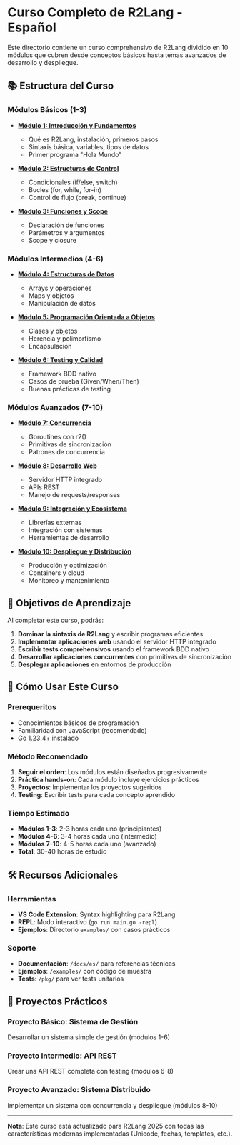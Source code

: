 # Curso Completo de R2Lang - Español

Este directorio contiene un curso comprehensivo de R2Lang dividido en 10 módulos que cubren desde conceptos básicos hasta temas avanzados de desarrollo y despliegue.

## 📚 Estructura del Curso

### Módulos Básicos (1-3)
- **[Módulo 1: Introducción y Fundamentos](../curso_r2lang_01.md)**
  - Qué es R2Lang, instalación, primeros pasos
  - Sintaxis básica, variables, tipos de datos
  - Primer programa "Hola Mundo"

- **[Módulo 2: Estructuras de Control](../curso_r2lang_02.md)**
  - Condicionales (if/else, switch)
  - Bucles (for, while, for-in)
  - Control de flujo (break, continue)

- **[Módulo 3: Funciones y Scope](../curso_r2lang_03.md)**
  - Declaración de funciones
  - Parámetros y argumentos
  - Scope y closure

### Módulos Intermedios (4-6)
- **[Módulo 4: Estructuras de Datos](../curso_r2lang_04.md)**
  - Arrays y operaciones
  - Maps y objetos
  - Manipulación de datos

- **[Módulo 5: Programación Orientada a Objetos](../curso_r2lang_05.md)**
  - Clases y objetos
  - Herencia y polimorfismo
  - Encapsulación

- **[Módulo 6: Testing y Calidad](../curso_r2lang_06.md)**
  - Framework BDD nativo
  - Casos de prueba (Given/When/Then)
  - Buenas prácticas de testing

### Módulos Avanzados (7-10)
- **[Módulo 7: Concurrencia](../curso_r2lang_07.md)**
  - Goroutines con r2()
  - Primitivas de sincronización
  - Patrones de concurrencia

- **[Módulo 8: Desarrollo Web](../curso_r2lang_08.md)**
  - Servidor HTTP integrado
  - APIs REST
  - Manejo de requests/responses

- **[Módulo 9: Integración y Ecosistema](../curso_r2lang_09.md)**
  - Librerías externas
  - Integración con sistemas
  - Herramientas de desarrollo

- **[Módulo 10: Despliegue y Distribución](../curso_r2lang_10.md)**
  - Producción y optimización
  - Containers y cloud
  - Monitoreo y mantenimiento

## 🎯 Objetivos de Aprendizaje

Al completar este curso, podrás:

1. **Dominar la sintaxis de R2Lang** y escribir programas eficientes
2. **Implementar aplicaciones web** usando el servidor HTTP integrado
3. **Escribir tests comprehensivos** usando el framework BDD nativo
4. **Desarrollar aplicaciones concurrentes** con primitivas de sincronización
5. **Desplegar aplicaciones** en entornos de producción

## 📖 Cómo Usar Este Curso

### Prerequeritos
- Conocimientos básicos de programación
- Familiaridad con JavaScript (recomendado)
- Go 1.23.4+ instalado

### Método Recomendado
1. **Seguir el orden**: Los módulos están diseñados progresivamente
2. **Práctica hands-on**: Cada módulo incluye ejercicios prácticos
3. **Proyectos**: Implementar los proyectos sugeridos
4. **Testing**: Escribir tests para cada concepto aprendido

### Tiempo Estimado
- **Módulos 1-3**: 2-3 horas cada uno (principiantes)
- **Módulos 4-6**: 3-4 horas cada uno (intermedio)
- **Módulos 7-10**: 4-5 horas cada uno (avanzado)
- **Total**: 30-40 horas de estudio

## 🛠️ Recursos Adicionales

### Herramientas
- **VS Code Extension**: Syntax highlighting para R2Lang
- **REPL**: Modo interactivo (`go run main.go -repl`)
- **Ejemplos**: Directorio `examples/` con casos prácticos

### Soporte
- **Documentación**: `/docs/es/` para referencias técnicas
- **Ejemplos**: `/examples/` con código de muestra
- **Tests**: `/pkg/` para ver tests unitarios

## 🚀 Proyectos Prácticos

### Proyecto Básico: Sistema de Gestión
Desarrollar un sistema simple de gestión (módulos 1-6)

### Proyecto Intermedio: API REST
Crear una API REST completa con testing (módulos 6-8)

### Proyecto Avanzado: Sistema Distribuido
Implementar un sistema con concurrencia y despliegue (módulos 8-10)

---

**Nota**: Este curso está actualizado para R2Lang 2025 con todas las características modernas implementadas (Unicode, fechas, templates, etc.).